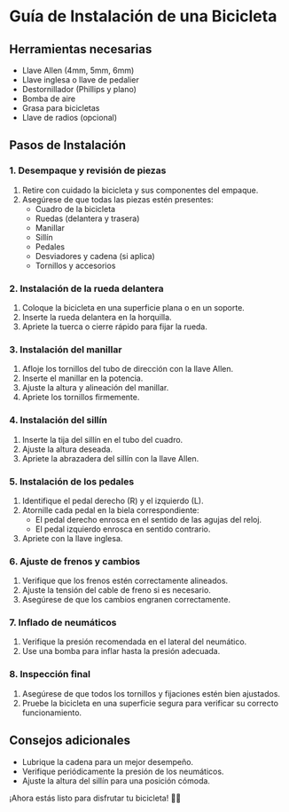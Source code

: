 # Guía de Instalación de una Bicicleta

## Herramientas necesarias
- Llave Allen (4mm, 5mm, 6mm)
- Llave inglesa o llave de pedalier
- Destornillador (Phillips y plano)
- Bomba de aire
- Grasa para bicicletas
- Llave de radios (opcional)

## Pasos de Instalación

### 1. Desempaque y revisión de piezas
1. Retire con cuidado la bicicleta y sus componentes del empaque.
2. Asegúrese de que todas las piezas estén presentes:
   - Cuadro de la bicicleta
   - Ruedas (delantera y trasera)
   - Manillar
   - Sillín
   - Pedales
   - Desviadores y cadena (si aplica)
   - Tornillos y accesorios

### 2. Instalación de la rueda delantera
1. Coloque la bicicleta en una superficie plana o en un soporte.
2. Inserte la rueda delantera en la horquilla.
3. Apriete la tuerca o cierre rápido para fijar la rueda.

### 3. Instalación del manillar
1. Afloje los tornillos del tubo de dirección con la llave Allen.
2. Inserte el manillar en la potencia.
3. Ajuste la altura y alineación del manillar.
4. Apriete los tornillos firmemente.

### 4. Instalación del sillín
1. Inserte la tija del sillín en el tubo del cuadro.
2. Ajuste la altura deseada.
3. Apriete la abrazadera del sillín con la llave Allen.

### 5. Instalación de los pedales
1. Identifique el pedal derecho (R) y el izquierdo (L).
2. Atornille cada pedal en la biela correspondiente:
   - El pedal derecho enrosca en el sentido de las agujas del reloj.
   - El pedal izquierdo enrosca en sentido contrario.
3. Apriete con la llave inglesa.

### 6. Ajuste de frenos y cambios
1. Verifique que los frenos estén correctamente alineados.
2. Ajuste la tensión del cable de freno si es necesario.
3. Asegúrese de que los cambios engranen correctamente.

### 7. Inflado de neumáticos
1. Verifique la presión recomendada en el lateral del neumático.
2. Use una bomba para inflar hasta la presión adecuada.

### 8. Inspección final
1. Asegúrese de que todos los tornillos y fijaciones estén bien ajustados.
2. Pruebe la bicicleta en una superficie segura para verificar su correcto funcionamiento.

## Consejos adicionales
- Lubrique la cadena para un mejor desempeño.
- Verifique periódicamente la presión de los neumáticos.
- Ajuste la altura del sillín para una posición cómoda.

¡Ahora estás listo para disfrutar tu bicicleta! 🚴‍♂️